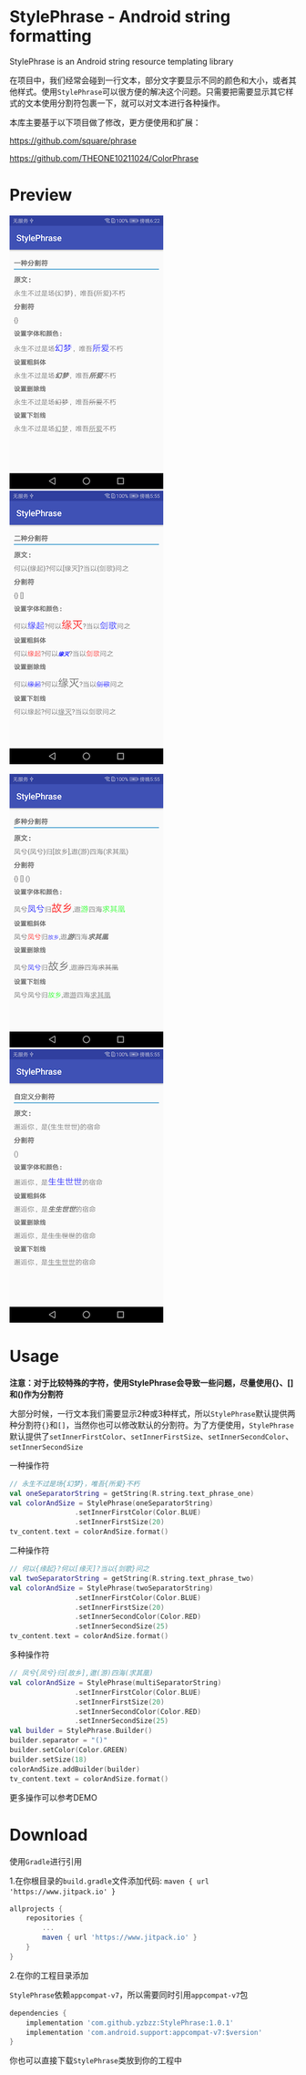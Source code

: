 # StylePhrase - Android string formatting

StylePhrase is an Android string resource templating library

在项目中，我们经常会碰到一行文本，部分文字要显示不同的颜色和大小，或者其他样式。使用`StylePhrase`可以很方便的解决这个问题。只需要把需要显示其它样式的文本使用分割符包裹一下，就可以对文本进行各种操作。

本库主要基于以下项目做了修改，更方便使用和扩展：

https://github.com/square/phrase

https://github.com/THEONE10211024/ColorPhrase

# Preview

![device-one-separator](./screenshot/device-one-separator.png)  ![device-one-separator](./screenshot/device-two-separator.png)

![device-one-separator](./screenshot/device-multi-separator.png)  ![device-one-separator](./screenshot/device-custom-separator.png)

# Usage

**注意：对于比较特殊的字符，使用StylePhrase会导致一些问题，尽量使用{}、[]和()作为分割符**

大部分时候，一行文本我们需要显示2种或3种样式，所以`StylePhrase`默认提供两种分割符`{}`和`[]`，当然你也可以修改默认的分割符。为了方便使用，`StylePhrase`默认提供了`setInnerFirstColor`、`setInnerFirstSize`、`setInnerSecondColor`、`setInnerSecondSize`

一种操作符

```kotlin
// 永生不过是场{幻梦}，唯吾{所爱}不朽
val oneSeparatorString = getString(R.string.text_phrase_one)
val colorAndSize = StylePhrase(oneSeparatorString)
                .setInnerFirstColor(Color.BLUE)
                .setInnerFirstSize(20)
tv_content.text = colorAndSize.format()
```

二种操作符

```kotlin
// 何以{缘起}?何以[缘灭]?当以{剑歌}问之
val twoSeparatorString = getString(R.string.text_phrase_two)
val colorAndSize = StylePhrase(twoSeparatorString)
                .setInnerFirstColor(Color.BLUE)
                .setInnerFirstSize(20)
                .setInnerSecondColor(Color.RED)
                .setInnerSecondSize(25)
tv_content.text = colorAndSize.format()
```

多种操作符

```kotlin
// 凤兮{凤兮}归[故乡],遨(游)四海(求其凰)
val colorAndSize = StylePhrase(multiSeparatorString)
                .setInnerFirstColor(Color.BLUE)
                .setInnerFirstSize(20)
                .setInnerSecondColor(Color.RED)
                .setInnerSecondSize(25)
val builder = StylePhrase.Builder()
builder.separator = "()"
builder.setColor(Color.GREEN)
builder.setSize(18)
colorAndSize.addBuilder(builder)
tv_content.text = colorAndSize.format()
```

更多操作可以参考DEMO

# Download

使用`Gradle`进行引用

1.在你根目录的`build.gradle`文件添加代码: `maven { url 'https://www.jitpack.io' }`

```groovy
allprojects {
    repositories {
        ...
        maven { url 'https://www.jitpack.io' }
    }
}
```

2.在你的工程目录添加

`StylePhrase`依赖`appcompat-v7`，所以需要同时引用`appcompat-v7`包

```groovy
dependencies {
	implementation 'com.github.yzbzz:StylePhrase:1.0.1'
    implementation 'com.android.support:appcompat-v7:$version'
}
```

你也可以直接下载`StylePhrase`类放到你的工程中